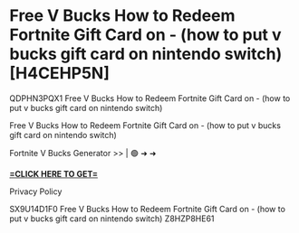 # Free V Bucks How to Redeem Fortnite Gift Card on - (how to put v bucks gift card on nintendo switch) [H4CEHP5N]

QDPHN3PQX1 Free V Bucks How to Redeem Fortnite Gift Card on - (how to put v bucks gift card on nintendo switch)

Free V Bucks How to Redeem Fortnite Gift Card on - (how to put v bucks gift card on nintendo switch)

Fortnite V Bucks Generator >> | 🟢 ➜ ➜ 

**[=CLICK HERE TO GET=](https://www.google.com/url?q=https%3A%2F%2Fappbitly.com%2FjHeMV)**

Privacy Policy

 SX9U14D1F0 Free V Bucks How to Redeem Fortnite Gift Card on - (how to put v bucks gift card on nintendo switch) Z8HZP8HE61

